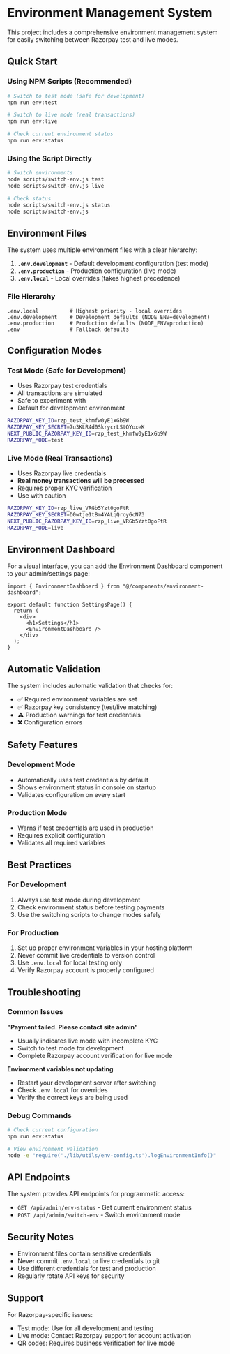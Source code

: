 # Environment Management System

This project includes a comprehensive environment management system for easily switching between Razorpay test and live modes.

## Quick Start

### Using NPM Scripts (Recommended)

```bash
# Switch to test mode (safe for development)
npm run env:test

# Switch to live mode (real transactions)
npm run env:live

# Check current environment status
npm run env:status
```

### Using the Script Directly

```bash
# Switch environments
node scripts/switch-env.js test
node scripts/switch-env.js live

# Check status
node scripts/switch-env.js status
node scripts/switch-env.js
```

## Environment Files

The system uses multiple environment files with a clear hierarchy:

1. **`.env.development`** - Default development configuration (test mode)
2. **`.env.production`** - Production configuration (live mode)
3. **`.env.local`** - Local overrides (takes highest precedence)

### File Hierarchy

```
.env.local          # Highest priority - local overrides
.env.development    # Development defaults (NODE_ENV=development)
.env.production     # Production defaults (NODE_ENV=production)
.env                # Fallback defaults
```

## Configuration Modes

### Test Mode (Safe for Development)

- Uses Razorpay test credentials
- All transactions are simulated
- Safe to experiment with
- Default for development environment

```bash
RAZORPAY_KEY_ID=rzp_test_khmfw0yE1xGb9W
RAZORPAY_KEY_SECRET=7u3KLR4d0SkrycrLStOYoxeK
NEXT_PUBLIC_RAZORPAY_KEY_ID=rzp_test_khmfw0yE1xGb9W
RAZORPAY_MODE=test
```

### Live Mode (Real Transactions)

- Uses Razorpay live credentials
- **Real money transactions will be processed**
- Requires proper KYC verification
- Use with caution

```bash
RAZORPAY_KEY_ID=rzp_live_VRGb5Yzt0goFtR
RAZORPAY_KEY_SECRET=D0wtje1tBm4YALqQroyGcN73
NEXT_PUBLIC_RAZORPAY_KEY_ID=rzp_live_VRGb5Yzt0goFtR
RAZORPAY_MODE=live
```

## Environment Dashboard

For a visual interface, you can add the Environment Dashboard component to your admin/settings page:

```tsx
import { EnvironmentDashboard } from "@/components/environment-dashboard";

export default function SettingsPage() {
  return (
    <div>
      <h1>Settings</h1>
      <EnvironmentDashboard />
    </div>
  );
}
```

## Automatic Validation

The system includes automatic validation that checks for:

- ✅ Required environment variables are set
- ✅ Razorpay key consistency (test/live matching)
- ⚠️ Production warnings for test credentials
- ❌ Configuration errors

## Safety Features

### Development Mode

- Automatically uses test credentials by default
- Shows environment status in console on startup
- Validates configuration on every start

### Production Mode

- Warns if test credentials are used in production
- Requires explicit configuration
- Validates all required variables

## Best Practices

### For Development

1. Always use test mode during development
2. Check environment status before testing payments
3. Use the switching scripts to change modes safely

### For Production

1. Set up proper environment variables in your hosting platform
2. Never commit live credentials to version control
3. Use `.env.local` for local testing only
4. Verify Razorpay account is properly configured

## Troubleshooting

### Common Issues

**"Payment failed. Please contact site admin"**

- Usually indicates live mode with incomplete KYC
- Switch to test mode for development
- Complete Razorpay account verification for live mode

**Environment variables not updating**

- Restart your development server after switching
- Check `.env.local` for overrides
- Verify the correct keys are being used

### Debug Commands

```bash
# Check current configuration
npm run env:status

# View environment validation
node -e "require('./lib/utils/env-config.ts').logEnvironmentInfo()"
```

## API Endpoints

The system provides API endpoints for programmatic access:

- `GET /api/admin/env-status` - Get current environment status
- `POST /api/admin/switch-env` - Switch environment mode

## Security Notes

- Environment files contain sensitive credentials
- Never commit `.env.local` or live credentials to git
- Use different credentials for test and production
- Regularly rotate API keys for security

## Support

For Razorpay-specific issues:

- Test mode: Use for all development and testing
- Live mode: Contact Razorpay support for account activation
- QR codes: Requires business verification for live mode
